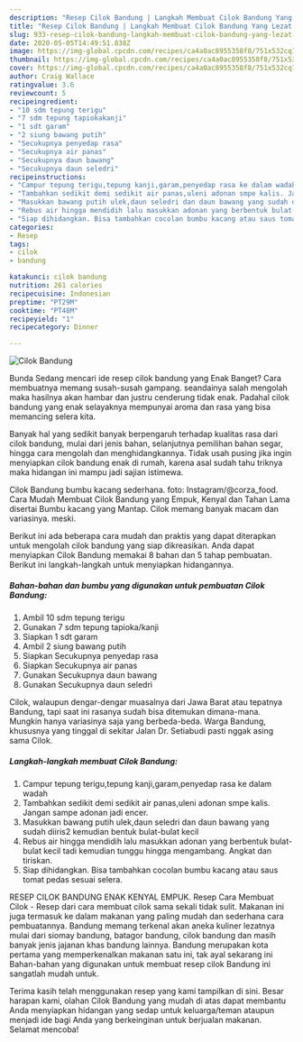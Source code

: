 ```yaml
---
description: "Resep Cilok Bandung | Langkah Membuat Cilok Bandung Yang Lezat Sekali"
title: "Resep Cilok Bandung | Langkah Membuat Cilok Bandung Yang Lezat Sekali"
slug: 933-resep-cilok-bandung-langkah-membuat-cilok-bandung-yang-lezat-sekali
date: 2020-05-05T14:49:51.838Z
image: https://img-global.cpcdn.com/recipes/ca4a0ac8955358f8/751x532cq70/cilok-bandung-foto-resep-utama.jpg
thumbnail: https://img-global.cpcdn.com/recipes/ca4a0ac8955358f8/751x532cq70/cilok-bandung-foto-resep-utama.jpg
cover: https://img-global.cpcdn.com/recipes/ca4a0ac8955358f8/751x532cq70/cilok-bandung-foto-resep-utama.jpg
author: Craig Wallace
ratingvalue: 3.6
reviewcount: 5
recipeingredient:
- "10 sdm tepung terigu"
- "7 sdm tepung tapiokakanji"
- "1 sdt garam"
- "2 siung bawang putih"
- "Secukupnya penyedap rasa"
- "Secukupnya air panas"
- "Secukupnya daun bawang"
- "Secukupnya daun seledri"
recipeinstructions:
- "Campur tepung terigu,tepung kanji,garam,penyedap rasa ke dalam wadah"
- "Tambahkan sedikit demi sedikit air panas,uleni adonan smpe kalis. Jangan sampe adonan jadi encer."
- "Masukkan bawang putih ulek,daun seledri dan daun bawang yang sudah diiris2 kemudian bentuk bulat-bulat kecil"
- "Rebus air hingga mendidih lalu masukkan adonan yang berbentuk bulat-bulat kecil tadi kemudian tunggu hingga mengambang. Angkat dan tiriskan."
- "Siap dihidangkan. Bisa tambahkan cocolan bumbu kacang atau saus tomat pedas sesuai selera."
categories:
- Resep
tags:
- cilok
- bandung

katakunci: cilok bandung 
nutrition: 261 calories
recipecuisine: Indonesian
preptime: "PT29M"
cooktime: "PT48M"
recipeyield: "1"
recipecategory: Dinner

---
```



![Cilok Bandung](https://img-global.cpcdn.com/recipes/ca4a0ac8955358f8/751x532cq70/cilok-bandung-foto-resep-utama.jpg)

Bunda Sedang mencari ide resep cilok bandung yang Enak Banget? Cara membuatnya memang susah-susah gampang. seandainya salah mengolah maka hasilnya akan hambar dan justru cenderung tidak enak. Padahal cilok bandung yang enak selayaknya mempunyai aroma dan rasa yang bisa memancing selera kita.

Banyak hal yang sedikit banyak berpengaruh terhadap kualitas rasa dari cilok bandung, mulai dari jenis bahan, selanjutnya pemilihan bahan segar, hingga cara mengolah dan menghidangkannya. Tidak usah pusing jika ingin menyiapkan cilok bandung enak di rumah, karena asal sudah tahu triknya maka hidangan ini mampu jadi sajian istimewa.

Cilok Bandung bumbu kacang sederhana. foto: Instagram/@corza_food. Cara Mudah Membuat Cilok Bandung yang Empuk, Kenyal dan Tahan Lama disertai Bumbu kacang yang Mantap. Cilok memang banyak macam dan variasinya. meski.


Berikut ini ada beberapa cara mudah dan praktis yang dapat diterapkan untuk mengolah cilok bandung yang siap dikreasikan. Anda dapat menyiapkan Cilok Bandung memakai 8 bahan dan 5 tahap pembuatan. Berikut ini langkah-langkah untuk menyiapkan hidangannya.

<!--inarticleads1-->

##### Bahan-bahan dan bumbu yang digunakan untuk pembuatan Cilok Bandung:

1. Ambil 10 sdm tepung terigu
1. Gunakan 7 sdm tepung tapioka/kanji
1. Siapkan 1 sdt garam
1. Ambil 2 siung bawang putih
1. Siapkan Secukupnya penyedap rasa
1. Siapkan Secukupnya air panas
1. Gunakan Secukupnya daun bawang
1. Gunakan Secukupnya daun seledri


Cilok, walaupun dengar-dengar muasalnya dari Jawa Barat atau tepatnya Bandung, tapi saat ini rasanya sudah bisa ditemukan dimana-mana. Mungkin hanya variasinya saja yang berbeda-beda. Warga Bandung, khususnya yang tinggal di sekitar Jalan Dr. Setiabudi pasti nggak asing sama Cilok. 

<!--inarticleads2-->

##### Langkah-langkah membuat Cilok Bandung:

1. Campur tepung terigu,tepung kanji,garam,penyedap rasa ke dalam wadah
1. Tambahkan sedikit demi sedikit air panas,uleni adonan smpe kalis. Jangan sampe adonan jadi encer.
1. Masukkan bawang putih ulek,daun seledri dan daun bawang yang sudah diiris2 kemudian bentuk bulat-bulat kecil
1. Rebus air hingga mendidih lalu masukkan adonan yang berbentuk bulat-bulat kecil tadi kemudian tunggu hingga mengambang. Angkat dan tiriskan.
1. Siap dihidangkan. Bisa tambahkan cocolan bumbu kacang atau saus tomat pedas sesuai selera.


RESEP CILOK BANDUNG ENAK KENYAL EMPUK. Resep Cara Membuat Cilok - Resep dari cara membuat cilok sama sekali tidak sulit. Makanan ini juga termasuk ke dalam makanan yang paling mudah dan sederhana cara pembuatannya. Bandung memang terkenal akan aneka kuliner lezatnya mulai dari siomay bandung, batagor bandung, cilok bandung dan masih banyak jenis jajanan khas bandung lainnya. Bandung merupakan kota pertama yang memperkenalkan makanan satu ini, tak ayal sekarang ini Bahan-bahan yang digunakan untuk membuat resep cilok Bandung ini sangatlah mudah untuk. 

Terima kasih telah menggunakan resep yang kami tampilkan di sini. Besar harapan kami, olahan Cilok Bandung yang mudah di atas dapat membantu Anda menyiapkan hidangan yang sedap untuk keluarga/teman ataupun menjadi ide bagi Anda yang berkeinginan untuk berjualan makanan. Selamat mencoba!
